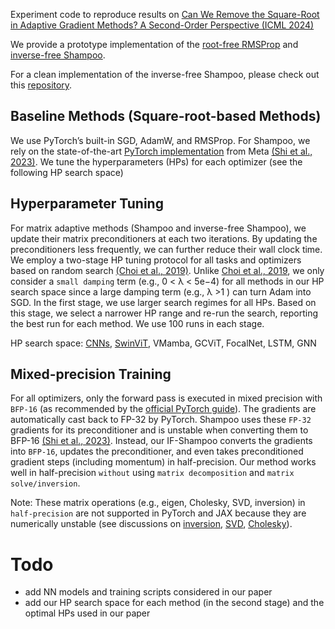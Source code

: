 Experiment code to reproduce results on [Can We Remove the Square-Root in Adaptive Gradient Methods? A Second-Order Perspective (ICML 2024)](https://arxiv.org/abs/2402.03496)

We provide a prototype implementation of the [root-free RMSProp](https://github.com/yorkerlin/remove-the-square-root/blob/main/myoptim/rfrmsprop.py) and [inverse-free Shampoo](https://github.com/yorkerlin/remove-the-square-root/blob/main/myoptim/ifshampoo.py).

For a clean implementation of the inverse-free Shampoo, please check out this [repository](https://github.com/f-dangel/sirfshampoo).


## Baseline Methods (Square-root-based Methods)
We use PyTorch’s built-in SGD, AdamW, and RMSProp. For Shampoo, we rely on the
state-of-the-art [PyTorch implementation](https://github.com/facebookresearch/optimizers/tree/main/distributed_shampoo) from Meta [(Shi et al., 2023)](https://arxiv.org/abs/2309.06497). We tune the hyperparameters (HPs) for each optimizer (see the following HP search space)

## Hyperparameter Tuning 
For matrix adaptive methods (Shampoo and inverse-free Shampoo), we update their matrix preconditioners at each two iterations. By updating the preconditioners less frequently, we can further reduce their wall clock time.
We employ a two-stage HP tuning protocol for all tasks and optimizers based on random search [(Choi et al., 2019)](https://arxiv.org/abs/1910.05446). 
Unlike  [Choi et al., 2019](https://arxiv.org/abs/1910.05446), we only consider a `small damping` term (e.g., 0 < λ < 5e−4) for all methods in our HP search space since a large damping term (e.g., λ >1 )  can turn Adam into SGD.
In the first stage, we use larger search regimes for all HPs. Based on this stage, we select a narrower HP range and re-run the search, reporting the best run for each method. We use 100 runs in each stage.

HP search space: [CNNs](https://github.com/yorkerlin/remove-the-square-root/tree/main/models/CNNs/wandb-sweep), [SwinViT](https://github.com/yorkerlin/remove-the-square-root/tree/main/models/ViTs/Swin-Transformer/wandb-sweep), VMamba, GCViT, FocalNet, LSTM, GNN

## Mixed-precision Training 
For all optimizers, only the forward pass is executed in mixed precision with `BFP-16` (as
recommended by the [official PyTorch guide](https://pytorch.org/docs/stable/amp.html#torch.autocast)). The gradients are automatically cast back to FP-32 by PyTorch. Shampoo uses
these `FP-32` gradients for its preconditioner and is unstable when converting them to BFP-16 [(Shi et al., 2023)](https://arxiv.org/abs/2309.06497). Instead, our
IF-Shampoo converts the gradients into `BFP-16`, updates the preconditioner, and even takes preconditioned gradient steps (including momentum) in
half-precision. Our method works well in half-precision `without` using `matrix decomposition` and `matrix solve/inversion`.

Note: These matrix operations (e.g., eigen, Cholesky, SVD, inversion) in `half-precision` are not supported in PyTorch and JAX because they are numerically unstable (see discussions on [inversion](https://github.com/pytorch/pytorch/issues/40427), [SVD](https://github.com/NVIDIA/apex/issues/887), [Cholesky](https://github.com/tensorflow/tensorflow/issues/56226)).

# Todo
* add NN models and training scripts considered in our paper
* add our HP search space for each method (in the second stage) and the optimal HPs used in our paper
